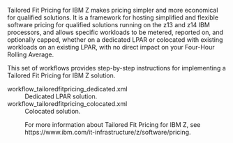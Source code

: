 <p>Tailored Fit Pricing for IBM Z makes pricing simpler and more economical for
qualified solutions. It is a framework for hosting simplified and flexible software
pricing for qualified solutions running on the z13 and z14 IBM processors, and
allows specific workloads to be metered, reported on, and optionally capped,
whether on a dedicated LPAR or colocated with existing workloads on an existing
LPAR, with no direct impact on your Four-Hour Rolling Average.
<p>This set of workflows provides step-by-step instructions for 
implementing a Tailored Fit Pricing for IBM Z solution.
<dt>workflow_tailoredfitpricing_dedicated.xml</dt>
<dd>Dedicated LPAR solution.
<dt>workflow_tailoredfitpricing_colocated.xml</dt>
<dd>Colocated solution.
</dl>
<p>For more information about Tailored Fit Pricing for IBM Z, see https://www.ibm.com/it-infrastructure/z/software/pricing.
